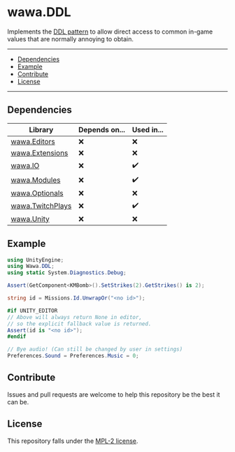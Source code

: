# wawa.DDL

Implements the [DDL pattern](https://github.com/Emik03/.DDL#chapter-23-the-ddl-pattern) to allow direct access to common in-game values that are normally annoying to obtain.

---

- [Dependencies](#dependencies)
- [Example](#example)
- [Contribute](#contribute)
- [License](#license)

---

## Dependencies

| Library                                                                       | Depends on... | Used in... |
|-------------------------------------------------------------------------------|---------------|------------|
| [wawa.Editors](https://github.com/Emik03/wawa/tree/main/wawa.Editors)         | ❌             | ❌          |
| [wawa.Extensions](https://github.com/Emik03/wawa/tree/main/wawa.Extensions)   | ❌             | ❌          |
| [wawa.IO](https://github.com/Emik03/wawa/tree/main/wawa.IO)                   | ❌             | ✔️         |
| [wawa.Modules](https://github.com/Emik03/wawa/tree/main/wawa.Modules)         | ❌             | ✔️         |
| [wawa.Optionals](https://github.com/Emik03/wawa/tree/main/wawa.Optionals)     | ❌             | ️❌         |
| [wawa.TwitchPlays](https://github.com/Emik03/wawa/tree/main/wawa.TwitchPlays) | ❌             | ✔️         |
| [wawa.Unity](https://github.com/Emik03/wawa/tree/main/wawa.Unity)             | ❌             | ❌️         |

## Example

```csharp
using UnityEngine;
using Wawa.DDL;
using static System.Diagnostics.Debug;

Assert(GetComponent<KMBomb>().SetStrikes(2).GetStrikes() is 2);

string id = Missions.Id.UnwrapOr("<no id>");

#if UNITY_EDITOR
// Above will always return None in editor,
// so the explicit fallback value is returned.
Assert(id is "<no id>");
#endif

// Bye audio! (Can still be changed by user in settings)
Preferences.Sound = Preferences.Music = 0;
```

## Contribute

Issues and pull requests are welcome to help this repository be the best it can be.

## License

This repository falls under the [MPL-2 license](https://www.mozilla.org/en-US/MPL/2.0/).
